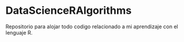 # DataScienceRAlgorithms
Repositorio para alojar todo codigo relacionado a mi aprendizaje con el lenguaje R. 
